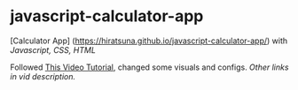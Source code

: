 # javascript-calculator-app
 
[Calculator App] (https://hiratsuna.github.io/javascript-calculator-app/) 
with *Javascript, CSS, HTML*




Followed [This Video Tutorial](https://youtu.be/hma0N8Vu_Uw), changed some visuals and configs.
*Other links in vid description.*